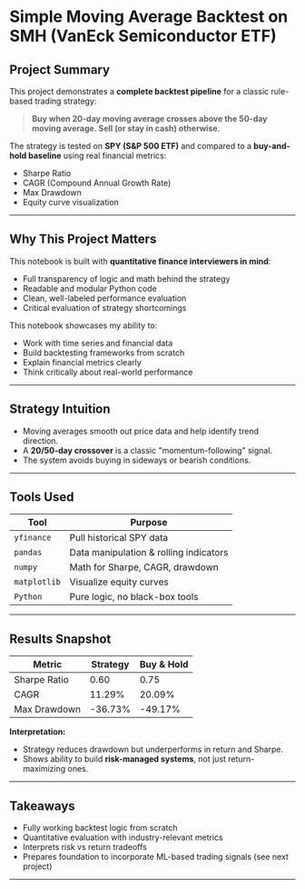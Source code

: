 # Simple Moving Average Backtest on SMH (VanEck Semiconductor ETF)

## Project Summary

This project demonstrates a **complete backtest pipeline** for a classic rule-based trading strategy:  
> **Buy when 20-day moving average crosses above the 50-day moving average. Sell (or stay in cash) otherwise.**

The strategy is tested on **SPY (S&P 500 ETF)** and compared to a **buy-and-hold baseline** using real financial metrics:

- Sharpe Ratio  
- CAGR (Compound Annual Growth Rate)  
- Max Drawdown  
- Equity curve visualization

---

## Why This Project Matters

This notebook is built with **quantitative finance interviewers in mind**:
- Full transparency of logic and math behind the strategy
- Readable and modular Python code
- Clean, well-labeled performance evaluation
- Critical evaluation of strategy shortcomings

This notebook showcases my ability to:
- Work with time series and financial data
- Build backtesting frameworks from scratch
- Explain financial metrics clearly
- Think critically about real-world performance

---

## Strategy Intuition

- Moving averages smooth out price data and help identify trend direction.
- A **20/50-day crossover** is a classic "momentum-following" signal.
- The system avoids buying in sideways or bearish conditions.

---

## Tools Used

| Tool | Purpose |
|------|---------|
| `yfinance` | Pull historical SPY data |
| `pandas` | Data manipulation & rolling indicators |
| `numpy` | Math for Sharpe, CAGR, drawdown |
| `matplotlib` | Visualize equity curves |
| `Python` | Pure logic, no black-box tools |

---

## Results Snapshot

| Metric          | Strategy        | Buy & Hold       |
|-----------------|------------------|------------------|
| Sharpe Ratio    | 0.60             | 0.75             |
| CAGR            | 11.29%           | 20.09%           |
| Max Drawdown    | -36.73%          | -49.17%          |

**Interpretation:**
- Strategy reduces drawdown but underperforms in return and Sharpe.
- Shows ability to build **risk-managed systems**, not just return-maximizing ones.

---

## Takeaways

- Fully working backtest logic from scratch
- Quantitative evaluation with industry-relevant metrics
- Interprets risk vs return tradeoffs
- Prepares foundation to incorporate ML-based trading signals (see next project)

---
